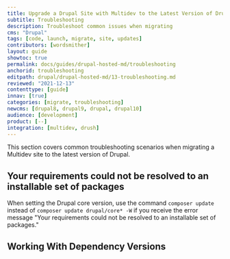 ```yaml
---
title: Upgrade a Drupal Site with Multidev to the Latest Version of Drupal Using Multidev
subtitle: Troubleshooting
description: Troubleshoot common issues when migrating
cms: "Drupal"
tags: [code, launch, migrate, site, updates]
contributors: [wordsmither]
layout: guide
showtoc: true
permalink: docs/guides/drupal-hosted-md/troubleshooting
anchorid: troubleshooting
editpath: drupal/drupal-hosted-md/13-troubleshooting.md
reviewed: "2021-12-13"
contenttype: [guide]
innav: [true]
categories: [migrate, troubleshooting]
newcms: [drupal8, drupal9, drupal, drupal10]
audience: [development]
product: [--]
integration: [multidev, drush]
---
```


This section covers common troubleshooting scenarios when migrating a Multidev site to the latest version of Drupal.

## Your requirements could not be resolved to an installable set of packages

When setting the Drupal core version, use the command `composer update` instead of `composer update drupal/core* -W` if you receive the error message "Your requirements could not be resolved to an installable set of packages."

## Working With Dependency Versions

<Partial file="composer-updating.md" />

<Partial file="drupal/troubleshooting-drush.md" />

<Partial file="drupal/troubleshooting-general.md" />

